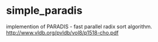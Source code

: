 # simple_paradis
implemention of PARADIS - fast parallel radix sort algorithm. http://www.vldb.org/pvldb/vol8/p1518-cho.pdf
